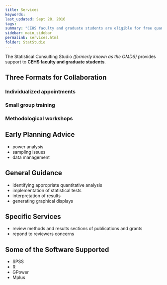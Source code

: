 ```yaml
---
title: Services
keywords: 
last_updated: Sept 28, 2016
tags: 
summary: "CEHS faculty and graduate students are eligible for free quanitiative and methodological assistance"
sidebar: main_sidebar
permalink: services.html
folder: StatStudio
---
```


The Statistical Consulting Studio *(formerly known as the OMDS)* provides support to **CEHS faculty and graduate students**.

## Three Formats for Collaboration  

### Individualized appointments
### Small group training
### Methodological workshops  

## Early Planning Advice

* power analysis 
* sampling issues
* data management  

## General Guidance

* identifying appropriate quantitative analysis 
* implementation of statistical tests 
* interpretation of results
* generating graphical displays  

## Specific Services

* review methods and results sections of publications and grants
* repond to reviewers concerns

## Some of the Software Supported

* SPSS 
* R  
* GPower
* Mplus  




